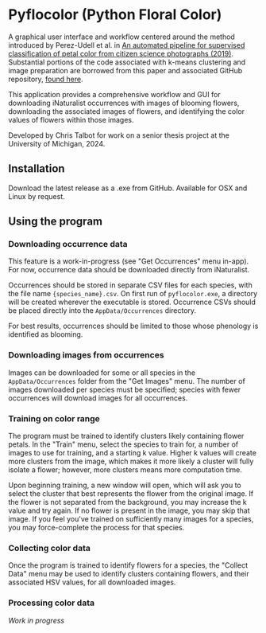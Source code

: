 # **Pyflocolor** (Python Floral Color)

A graphical user interface and workflow centered around the method introduced by Perez-Udell et al. in [An automated pipeline for supervised classification of petal color from citizen science photographs (2019)](https://doi-org.proxy.lib.umich.edu/10.1002/aps3.11505). Substantial portions of the code associated with k-means clustering and image preparation are borrowed from this paper and associated GitHub repository, [found here](https://github.com/atudell/Color-Cluster-Kit).

This application provides a comprehensive workflow and GUI for downloading iNaturalist occurrences with images of blooming flowers, downloading the associated images of flowers, and identifying the color values of flowers within those images.

Developed by Chris Talbot for work on a senior thesis project at the University of Michigan, 2024.

## Installation
Download the latest release as a .exe from GitHub. Available for OSX and Linux by request.

## Using the program

### Downloading occurrence data

This feature is a work-in-progress (see "Get Occurrences" menu in-app). For now, occurrence data should be downloaded directly from iNaturalist. 

Occurrences should be stored in separate CSV files for each species, with the file name `{species_name}.csv`. On first run of `pyflocolor.exe`, a directory will be created wherever the executable is stored. Occurrence CSVs should be placed directly into the `AppData/Occurrences` directory.

For best results, occurrences should be limited to those whose phenology is identified as blooming.

### Downloading images from occurrences

Images can be downloaded for some or all species in the `AppData/Occurrences` folder from the "Get Images" menu. The number of images downloaded per species must be specified; species with fewer occurrences will download images for all occurrences.

### Training on color range

The program must be trained to identify clusters likely containing flower petals. In the "Train" menu, select the species to train for, a number of images to use for training, and a starting k value. Higher k values will create more clusters from the image, which makes it more likely a cluster will fully isolate a flower; however, more clusters means more computation time.

Upon beginning training, a new window will open, which will ask you to select the cluster that best represents the flower from the original image. If the flower is not separated from the background, you may increase the k value and try again. If no flower is present in the image, you may skip that image. If you feel you've trained on sufficiently many images for a species, you may force-complete the process for that species.

### Collecting color data

Once the program is trained to identify flowers for a species, the "Collect Data" menu may be used to identify clusters containing flowers, and their associated HSV values, for all downloaded images.

### Processing color data

*Work in progress*

